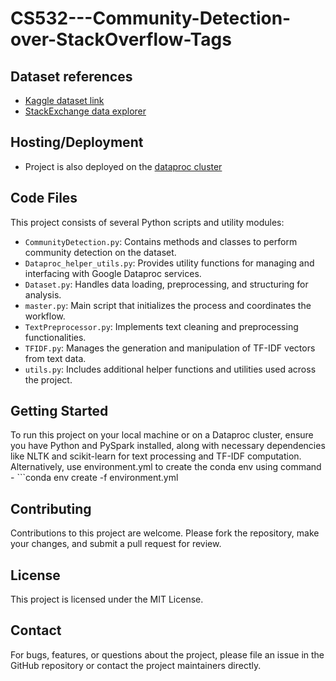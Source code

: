 # CS532---Community-Detection-over-StackOverflow-Tags

## Dataset references
- [Kaggle dataset link](https://www.kaggle.com/datasets/stackoverflow/stackoverflow/data?select=tags)
- [StackExchange data explorer](https://data.stackexchange.com/)

## Hosting/Deployment
- Project is also deployed on the [dataproc cluster](https://console.cloud.google.com/welcome/new?authuser=1&hl=en&project=sytems-for-ds-532)


## Code Files
This project consists of several Python scripts and utility modules:
- `CommunityDetection.py`: Contains methods and classes to perform community detection on the dataset.
- `Dataproc_helper_utils.py`: Provides utility functions for managing and interfacing with Google Dataproc services.
- `Dataset.py`: Handles data loading, preprocessing, and structuring for analysis.
- `master.py`: Main script that initializes the process and coordinates the workflow.
- `TextPreprocessor.py`: Implements text cleaning and preprocessing functionalities.
- `TFIDF.py`: Manages the generation and manipulation of TF-IDF vectors from text data.
- `utils.py`: Includes additional helper functions and utilities used across the project.

## Getting Started
To run this project on your local machine or on a Dataproc cluster, ensure you have Python and PySpark installed, along with necessary dependencies like NLTK and scikit-learn for text processing and TF-IDF computation. Alternatively, use 
environment.yml to create the conda env using command - ```conda env create -f environment.yml

## Contributing
Contributions to this project are welcome. Please fork the repository, make your changes, and submit a pull request for review.

## License
This project is licensed under the MIT License.

## Contact
For bugs, features, or questions about the project, please file an issue in the GitHub repository or contact the project maintainers directly.